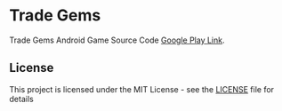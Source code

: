 # Trade Gems

Trade Gems Android Game Source Code [Google Play Link](https://play.google.com/store/apps/details?hl=en-gb&id=com.luminia.tradegems).

## License

This project is licensed under the MIT License - see the [LICENSE](LICENSE) file for details
